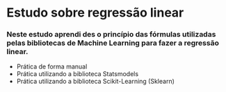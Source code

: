 # Estudo sobre regressão linear

### Neste estudo aprendi des o princípio das fórmulas utilizadas pelas bibliotecas de Machine Learning para fazer a regressão linear.

* Prática de forma manual
* Prática utilizando a biblioteca Statsmodels
* Prática utilizando a biblioteca Scikit-Learning (Sklearn)
